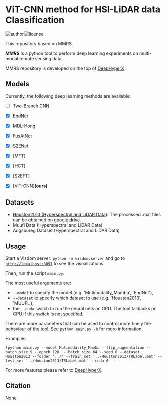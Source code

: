 # ViT-CNN method for HSI-LiDAR data Classification

![author](https://img.shields.io/badge/author-mingwan-blueviolet.svg)![license](https://img.shields.io/github/license/likyoo/Multimodal-Remote-Sensing-Toolkit.svg)

This repository based on MMRS.

***MMRS*** is a python tool to perform deep learning experiments on multi-modal remote sensing data.

MMRS repository is developed on the top of [DeepHyperX](https://github.com/nshaud/DeepHyperX) . 



## Models

Currently, the following deep learning methods are available:

- [ ] [Two-Branch CNN](https://ieeexplore.ieee.org/abstract/document/8068943)
- [x] [EndNet](https://ieeexplore.ieee.org/abstract/document/9179756)
- [x] [MDL-Hong](https://ieeexplore.ieee.org/document/9174822)
- [x] [FusAtNet](https://openaccess.thecvf.com/content_CVPRW_2020/html/w6/Mohla_FusAtNet_Dual_Attention_Based_SpectroSpatial_Multimodal_Fusion_Network_for_Hyperspectral_CVPRW_2020_paper.html)
- [x] [S2ENet](https://ieeexplore.ieee.org/document/9583936)
- [x] [MFT]
- [x] [HCT]
- [x] [S2EFT]
- [x] [ViT-CNN]**(ours)**



## Datasets

- [Houston2013 (Hyperspectral and LiDAR Data)](https://hyperspectral.ee.uh.edu/?page_id=459): The processed .mat files can be obtained on [google drive](https://drive.google.com/file/d/1cyA7sKQlh2c7qrIb7gzexivoyXG8Vie2/view?usp=sharing).
- Muufl Data (Hyperspectral and LiDAR Data)
- Augsbureg Dataset (Hyperspectral and LiDAR Data)


## Usage

Start a Visdom server: `python -m visdom.server` and go to [`http://localhost:8097`](http://localhost:8097/) to see the visualizations.

Then, run the script `main.py`.

The most useful arguments are:

- `--model` to specify the model (e.g. 'Mutimodality_Mamba', 'EndNet'),
- `--dataset` to specify which dataset to use (e.g. 'Houston2013', 'MUUFL'),
- the `--cuda` switch to run the neural nets on GPU. The tool fallbacks on CPU if this switch is not specified.

There are more parameters that can be used to control more finely the behaviour of the tool. See `python main.py -h` for more information.

Examples:

```
!python main.py --model Mutimodality_Mamba --flip_augmentation --patch_size 9 --epoch 128  --batch_size 64 --seed 0 --dataset Houston2013 --folder '../' --train_set '../Houston2013/TRLabel.mat' --test_set '../Houston2013/TSLabel.mat' --cuda 0
```

For more features please refer to [DeepHyperX](https://github.com/nshaud/DeepHyperX).



## Citation
None
